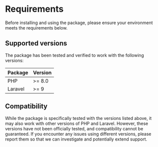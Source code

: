 # Requirements

Before installing and using the package, please ensure your environment meets the requirements below.

## Supported versions

The package has been tested and verified to work with the following versions:

| Package | Version |
|---------|---------|
| PHP     | \>= 8.0 |
| Laravel | \>= 9   |

## Compatibility

While the package is specifically tested with the versions listed above, it may also work with other versions of PHP and
Laravel. However, these versions have not been officially tested, and compatibility cannot be guaranteed. If you encounter
any issues using different versions, please report them so that we can investigate and potentially extend support.
